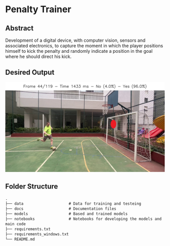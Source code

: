 # Penalty Trainer

## Abstract
Development of a digital device, with computer vision, sensors and associated electronics, to capture the moment in  which the player positions himself to kick the penalty and randomly indicate a position in the goal where he should direct his kick.

## Desired Output
![Signal Simulation](docs/signal_simulation.jpg)

## Folder Structure
```
.
├── data                    # Data for training and testeing 
├── docs                    # Documentation files
├── models                  # Based and trained models
├── notebooks               # Notebooks for developing the models and main code
├── requirements.txt
├── requirements_windows.txt
└── README.md
```